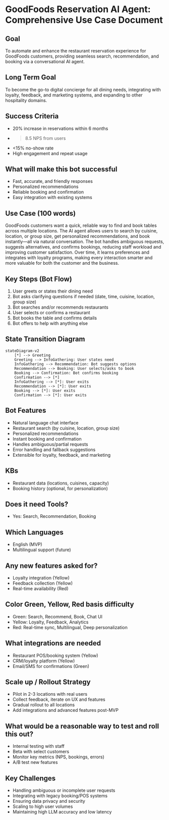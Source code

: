 # GoodFoods Reservation AI Agent: Comprehensive Use Case Document

## Goal
To automate and enhance the restaurant reservation experience for GoodFoods customers, providing seamless search, recommendation, and booking via a conversational AI agent.

## Long Term Goal
To become the go-to digital concierge for all dining needs, integrating with loyalty, feedback, and marketing systems, and expanding to other hospitality domains.

## Success Criteria
- 20% increase in reservations within 6 months
- >8.5 NPS from users
- <15% no-show rate
- High engagement and repeat usage

## What will make this bot successful
- Fast, accurate, and friendly responses
- Personalized recommendations
- Reliable booking and confirmation
- Easy integration with existing systems

## Use Case (100 words)
GoodFoods customers want a quick, reliable way to find and book tables across multiple locations. The AI agent allows users to search by cuisine, location, or group size, get personalized recommendations, and book instantly—all via natural conversation. The bot handles ambiguous requests, suggests alternatives, and confirms bookings, reducing staff workload and improving customer satisfaction. Over time, it learns preferences and integrates with loyalty programs, making every interaction smarter and more valuable for both the customer and the business.

## Key Steps (Bot Flow)
1. User greets or states their dining need
2. Bot asks clarifying questions if needed (date, time, cuisine, location, group size)
3. Bot searches and/or recommends restaurants
4. User selects or confirms a restaurant
5. Bot books the table and confirms details
6. Bot offers to help with anything else

## State Transition Diagram
```mermaid
stateDiagram-v2
    [*] --> Greeting
    Greeting --> InfoGathering: User states need
    InfoGathering --> Recommendation: Bot suggests options
    Recommendation --> Booking: User selects/asks to book
    Booking --> Confirmation: Bot confirms booking
    Confirmation --> [*]
    InfoGathering --> [*]: User exits
    Recommendation --> [*]: User exits
    Booking --> [*]: User exits
    Confirmation --> [*]: User exits
```

## Bot Features
- Natural language chat interface
- Restaurant search (by cuisine, location, group size)
- Personalized recommendations
- Instant booking and confirmation
- Handles ambiguous/partial requests
- Error handling and fallback suggestions
- Extensible for loyalty, feedback, and marketing

## KBs
- Restaurant data (locations, cuisines, capacity)
- Booking history (optional, for personalization)

## Does it need Tools?
- Yes: Search, Recommendation, Booking

## Which Languages
- English (MVP)
- Multilingual support (future)

## Any new features asked for?
- Loyalty integration (Yellow)
- Feedback collection (Yellow)
- Real-time availability (Red)

## Color Green, Yellow, Red basis difficulty
- Green: Search, Recommend, Book, Chat UI
- Yellow: Loyalty, Feedback, Analytics
- Red: Real-time sync, Multilingual, Deep personalization

## What integrations are needed
- Restaurant POS/booking system (Yellow)
- CRM/loyalty platform (Yellow)
- Email/SMS for confirmations (Green)

## Scale up / Rollout Strategy
- Pilot in 2-3 locations with real users
- Collect feedback, iterate on UX and features
- Gradual rollout to all locations
- Add integrations and advanced features post-MVP

## What would be a reasonable way to test and roll this out?
- Internal testing with staff
- Beta with select customers
- Monitor key metrics (NPS, bookings, errors)
- A/B test new features

## Key Challenges
- Handling ambiguous or incomplete user requests
- Integrating with legacy booking/POS systems
- Ensuring data privacy and security
- Scaling to high user volumes
- Maintaining high LLM accuracy and low latency 